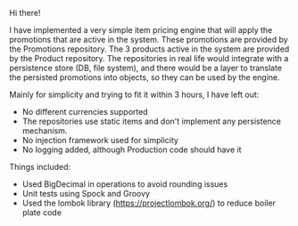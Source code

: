 Hi there!

I have implemented a very simple item pricing engine that will apply the promotions
that are active in the system. These promotions are provided by the Promotions repository.
The 3 products active in the system are provided by the Product repository.
The repositories in real life would integrate with a persistence store (DB, file system),
and there would be a layer to translate the persisted promotions into objects, so they can 
be used by the engine. 

Mainly for simplicity and trying to fit it within 3 hours, I have left out:
* No different currencies supported
* The repositories use static items and don't implement any persistence mechanism.
* No injection framework used for simplicity
* No logging added, although Production code should have it

Things included:
* Used BigDecimal in operations to avoid rounding issues
* Unit tests using Spock and Groovy
* Used the lombok library (https://projectlombok.org/) to reduce boiler plate code


